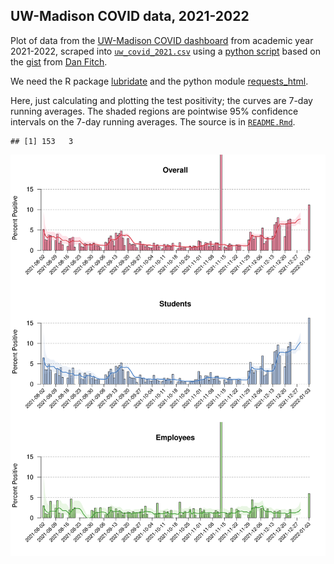 ## UW-Madison COVID data, 2021-2022

Plot of data from the [UW-Madison COVID
dashboard](https://covidresponse.wisc.edu/dashboard/) from academic year 2021-2022,
scraped into [`uw_covid_2021.csv`](uw_covid_2021.csv) using a
[python script](https://github.com/kbroman/UWCovid2021/blob/master/scrape_data.py)
based on the
[gist](https://gist.github.com/dgfitch/b6ca1cc61b4795e698cefdf672a90f23)
from [Dan Fitch](https://github.com/dgfitch).

We need the R package [lubridate](https://lubridate.tidyverse.org) and
the python module [requests_html](https://pypi.org/project/requests-html/).

Here, just calculating and plotting the test positivity;
the curves are 7-day running averages.
The shaded regions are pointwise 95% confidence intervals on the 7-day
running averages.
The source is in [`README.Rmd`](https://github.com/kbroman/UWCovid2021/blob/master/README.Rmd).









```
## [1] 153   3
```

![plot of chunk bar_plots](bar_plots-1.svg)
